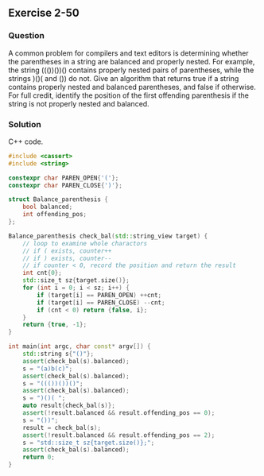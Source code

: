 ## Exercise 2-50
### Question

A common problem for compilers and text editors is determining whether
the parentheses in a string are balanced and properly nested. For example, the
string ((())())() contains properly nested pairs of parentheses, while the strings
)()( and ()) do not. Give an algorithm that returns true if a string contains
properly nested and balanced parentheses, and false if otherwise. For full credit,
identify the position of the first offending parenthesis if the string is not properly
nested and balanced.


### Solution

C++ code.

```c++
#include <cassert>
#include <string>

constexpr char PAREN_OPEN{'('};
constexpr char PAREN_CLOSE{')'};

struct Balance_parenthesis {
    bool balanced;
    int offending_pos;
};

Balance_parenthesis check_bal(std::string_view target) {
    // loop to examine whole charactors
    // if ( exists, counter++
    // if ) exists, counter--
    // if counter < 0, record the position and return the result
    int cnt{0};
    std::size_t sz{target.size()};
    for (int i = 0; i < sz; i++) {
        if (target[i] == PAREN_OPEN) ++cnt;
        if (target[i] == PAREN_CLOSE) --cnt;
        if (cnt < 0) return {false, i};
    }
    return {true, -1};
}

int main(int argc, char const* argv[]) {
    std::string s{"()"};
    assert(check_bal(s).balanced);
    s = "(a)b(c)";
    assert(check_bal(s).balanced);
    s = "((())())()";
    assert(check_bal(s).balanced);
    s = ")()( ";
    auto result{check_bal(s)};
    assert(!result.balanced && result.offending_pos == 0);
    s = "())";
    result = check_bal(s);
    assert(!result.balanced && result.offending_pos == 2);
    s = "std::size_t sz{target.size()};";
    assert(check_bal(s).balanced);
    return 0;
}

```


